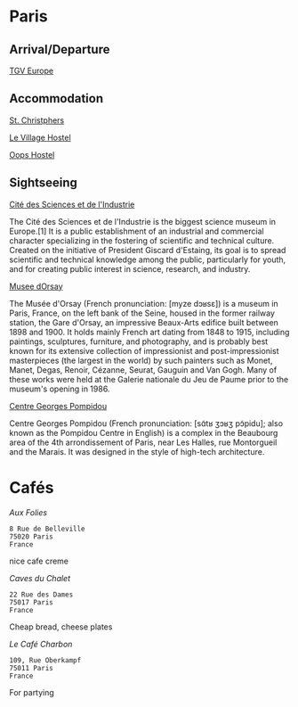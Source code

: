 # Paris #

## Arrival/Departure ##

[TGV Europe](www.tgv-europe.de)

## Accommodation ##

[St. Christphers](http://www.st-christophers.co.uk/paris-hostels)

[Le Village Hostel](http://www.villagehostel.fr/)

[Oops Hostel](http://www.oops-paris.com/)

## Sightseeing ##

[Cité des Sciences et de l'Industrie](http://www.cite-sciences.fr/)

The Cité des Sciences et de l'Industrie is the biggest science museum in Europe.[1] It is a public establishment of an industrial and commercial character specializing in the fostering of scientific and technical culture. Created on the initiative of President Giscard d'Estaing, its goal is to spread scientific and technical knowledge among the public, particularly for youth, and for creating public interest in science, research, and industry.

[Musee dOrsay](http://www.musee-orsay.fr/)

The Musée d'Orsay (French pronunciation: [myze dɔʁsɛ]) is a museum in Paris, France, on the left bank of the Seine, housed in the former railway station, the Gare d'Orsay, an impressive Beaux-Arts edifice built between 1898 and 1900. It holds mainly French art dating from 1848 to 1915, including paintings, sculptures, furniture, and photography, and is probably best known for its extensive collection of impressionist and post-impressionist masterpieces (the largest in the world) by such painters such as Monet, Manet, Degas, Renoir, Cézanne, Seurat, Gauguin and Van Gogh. Many of these works were held at the Galerie nationale du Jeu de Paume prior to the museum's opening in 1986.


[Centre Georges Pompidou](http://www.centrepompidou.fr/)

Centre Georges Pompidou (French pronunciation: [sɑ̃tʁ ʒɔʁʒ pɔ̃pidu]; also known as the Pompidou Centre in English) is a complex in the Beaubourg area of the 4th arrondissement of Paris, near Les Halles, rue Montorgueil and the Marais. It was designed in the style of high-tech architecture.

# Cafés #

*Aux Folies*

	8 Rue de Belleville
	75020 Paris
	France

nice cafe creme
	
*Caves du Chalet*

	22 Rue des Dames
	75017 Paris
	France

Cheap bread, cheese plates
	
*Le Café Charbon*

	109, Rue Oberkampf
	75011 Paris
	France

For partying